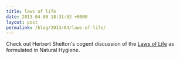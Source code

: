 ```yaml
---
title: laws of life
date: 2013-04-08 18:31:52 +0000
layout: post
permalink: /blog/2013/04/laws-of-life/
---
```


Check out Herbert Shelton's cogent discussion of the [Laws of Life][1] as formulated in Natural Hygiene.

   [1]: http://www.naturalhygienesociety.org/members/general/e/files/lawsoflife.pdf
